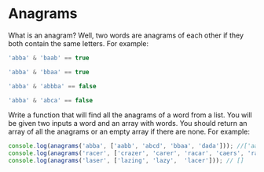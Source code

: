 # Anagrams

What is an anagram? Well, two words are anagrams of each other if they 
both contain the same letters. For example:

```javascript
'abba' & 'baab' == true

'abba' & 'bbaa' == true

'abba' & 'abbba' == false

'abba' & 'abca' == false
```

Write a function that will find all the anagrams of a word from a list. 
You will be given two inputs a word and an array with words. 
You should return an array of all the anagrams or an empty array if 
there are none. For example:

```javascript
console.log(anagrams('abba', ['aabb', 'abcd', 'bbaa', 'dada'])); //['aabb', 'bbaa']
console.log(anagrams('racer', ['crazer', 'carer', 'racar', 'caers', 'racer'])); // ['carer', 'racer']
console.log(anagrams('laser', ['lazing', 'lazy',  'lacer'])); // []
```
